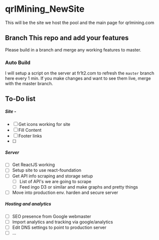 # qrlMining_NewSite

This will be the site we host the pool and the main page for qrlmining.com

## Branch This repo and add your features
Please build in a branch and merge any working features to master.


### Auto Build

I will setup a script on the server at fr1t2.com to refresh the `master` branch here every 1 min. If you make changes and want to see them live, merge with the master branch.



## To-Do list


##### Site -
- [ ] Get icons working for site
- [ ] Fill Content
- [ ] Footer links
- [ ] 

##### Server
- [ ] Get ReactJS working
- [ ] Setup site to use react-foundation
- [ ] Get API info scraping and storage setup
	- [ ] List of API's we are going to scrape
	- [ ] Feed ingo D3 or similar and make graphs and pretty things
- [ ] Move into production env. harden and secure server

##### Hosting and analytics
- [ ] SEO presence from Google webmaster
- [ ] Import analytics and tracking via google/analytics
- [ ] Edit DNS settings to point to production server
- [ ] ...